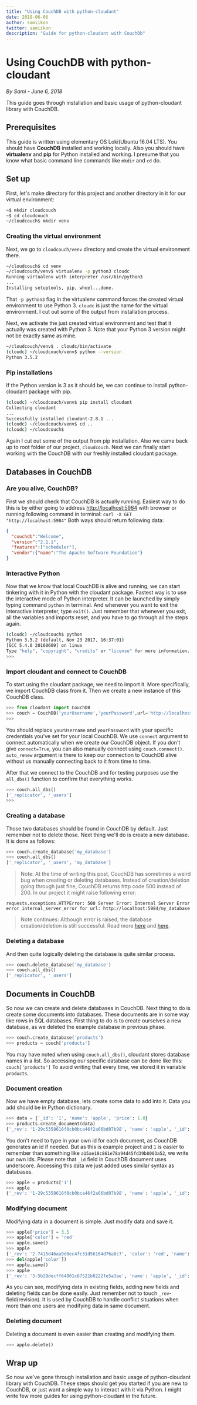 ```yaml
---
title: "Using CouchDB with python-cloudant"
date: 2018-06-06
author: samiikon
twitter: samiikon
description: "Guide for python-cloudant with CouchDb"
---
```

# Using CouchDB with python-cloudant
_By Sami - June 6, 2018_

This guide goes through installation and basic usage of python-cloudant library with CouchDB. 

## Prerequisites
This guide is written using elementary OS Loki(Ubuntu 16.04 LTS). You should have **CouchDB** installed and working locally. Also you should have **virtualenv** and **pip** for Python installed and working. I presume that you know what basic command line commands like `mkdir` and `cd` do.

## Set up
First, let's make directory for this project and another directory in it for our virtual environment:

```bash
~$ mkdir cloudcouch
~$ cd cloudcouch
~/cloudcouch$ mkdir venv
```

### Creating the virtual environment
Next, we go to `cloudcouch/venv` directory and create the virtual environment there. 

```bash
~/cloudcouch$ cd venv
~/cloudcouch/venv$ virtualenv -p python3 cloudc
Running virtualenv with interpreter /usr/bin/python3
...
Installing setuptools, pip, wheel...done.
```

That `-p python3` flag in the virtualenv command forces the created virtual environment to use Python 3. `cloudc` is just the name for the virtual environment. I cut out some of the output from installation process.

Next, we activate the just created virtual environment and test that it actually was created with Python 3. Note that your Python 3 version might not be exactly same as mine. 

```bash
~/cloudcouch/venv$ . cloudc/bin/activate
(cloudc) ~/cloudcouch/venv$ python --version
Python 3.5.2
```

### Pip installations
If the Python version is 3 as it should be, we can continue to install python-cloudant package with pip.

```bash
(cloudc) ~/cloudcouch/venv$ pip install cloudant
Collecting cloudant
...
Successfully installed cloudant-2.8.1 ... 
(cloudc) ~/cloudcouch/venv$ cd ..
(cloudc) ~/cloudcouch$ 
```

Again I cut out some of the output from pip installation. Also we came back up to root folder of our project, `cloudcouch`. Next we can finally start working with the CouchDB with our freshly installed cloudant package.

## Databases in CouchDB

### Are you alive, CouchDB?
First we should check that CouchDB is actually running. Easiest way to do this is by either going to address [http://localhost:5984](http://localhost:5984) with browser or running following command in terminal: `curl -X GET "http://localhost:5984"` Both ways should return following data: 

```json
{
  "couchdb":"Welcome",
  "version":"2.1.1",
  "features":["scheduler"],
  "vendor":{"name":"The Apache Software Foundation"}
}
```

### Interactive Python
Now that we know that local CouchDB is alive and running, we can start tinkering with it in Python with the cloudant package. Fastest way is to use the interactive mode of Python interpreter. It can be launched by simply typing command `python` in terminal. And whenever you want to exit the interactive interpreter, type `exit()`. Just remember that whenever you exit, all the variables and imports reset, and you have to go through all the steps again.

```bash
(cloudc) ~/cloudcouch$ python
Python 3.5.2 (default, Nov 23 2017, 16:37:01) 
[GCC 5.4.0 20160609] on linux
Type "help", "copyright", "credits" or "license" for more information.
>>> 
```

### Import cloudant and connect to CouchDB
To start using the cloudant package, we need to import it. More specifically, we import CouchDB class from it. Then we create a new instance of this CouchDB class.

```python
>>> from cloudant import CouchDB
>>> couch = CouchDB('yourUsername','yourPassword',url='http://localhost:5984', connect=True, auto_renew=True)
>>>
```

You should replace `yourUsername` and `yourPassword` with your specific credentials you've set for your local CouchDB. We use `connect` argument to connect automatically when we create our CouchDB object. If you don't give `connect=True`, you can also manually connect using `couch.connect()`. `auto_renew` argument is there to keep our connection to CouchDB alive without us manually connecting back to it from time to time.

After that we connect to the CouchDB and for testing purposes use the `all_dbs()` function to confirm that everything works. 

```python
>>> couch.all_dbs()
['_replicator', '_users']
>>>
```

### Creating a database
Those two databases should be found in CouchDB by default. Just remember not to delete those. Next thing we'll do is create a new database. It is done as follows:

```python
>>> couch.create_database('my_database')
>>> couch.all_dbs()
['_replicator', '_users', 'my_database']
```

> Note: At the time of writing this post, CouchDB has sometimes a weird bug when creating or deleting databases. Instead of creation/deletion going through just fine, CouchDB returns http code 500 instead of 200. In our project it might raise following error:

```
requests.exceptions.HTTPError: 500 Server Error: Internal Server Error error internal_server_error for url: http://localhost:5984/my_database
```

> Note continues: Although error is raised, the database creation/deletion is still successful. Read more [here](https://github.com/apache/couchdb/issues/603) and [here](https://github.com/apache/couchdb/pull/1127).

### Deleting a database
And then quite logically deleting the database is quite similar process.

```python
>>> couch.delete_database('my_database')
>>> couch.all_dbs()
['_replicator', '_users']
```

## Documents in CouchDB
So now we can create and delete databases in CouchDB. Next thing to do is create some documents into databases. These documents are in some way like rows in SQL databases. First thing to do is to create ourselves a new database, as we deleted the example database in previous phase.

```python
>>> couch.create_database('products')
>>> products = couch['products']
```

You may have noted when using `couch.all_dbs()`, cloudant stores database names in a list. So accessing our specific database can be done like this: `couch['products']` To avoid writing that every time, we stored it in variable `products`.

### Document creation
Now we have empty database, lets create some data to add into it. Data you add should be in Python dictionary.

```python
>>> data = {'_id': '1', 'name': 'apple', 'price': 1.0}
>>> products.create_document(data)
{'_rev': '1-29c5358616f8cb0bca46f2a66bd07b98', 'name': 'apple', '_id': '1', 'price': 1.0}
```

You don't need to type in your own id for each document, as CouchDB generates an id if needed. But as this is example project and `1` is easier to remember than something like `a15ae18c861e78a94d45fd39b8003a52`, we write our own ids. Please note that `_id` field in CouchDB document uses underscore. Accessing this data we just added uses similar syntax as databases.

```python
>>> apple = products['1']
>>> apple
{'_rev': '1-29c5358616f8cb0bca46f2a66bd07b98', 'name': 'apple', '_id': '1', 'price': 1.0}
```

### Modifying document
Modifying data in a document is simple. Just modify data and save it.

```python
>>> apple['price'] = 3.5
>>> apple['color'] = 'red'
>>> apple.save()
>>> apple
{'_rev': '2-7415d46aa9d0ec4fc31d56164d76a8c7', 'color': 'red', 'name': 'apple', '_id': '1', 'price': 3.5}
>>> del(apple['color'])
>>> apple.save()
>>> apple
{'_rev': '3-5b29decff64801c67521b8222fe5a3ae', 'name': 'apple', '_id': '1', 'price': 3.5}
```

As you can see, modifying data in existing fields, adding new fields and deleting fields can be done easily. Just remember not to touch `_rev`-field(revision). It is used by CouchDB to handle conflict situations when more than one users are modifying data in same document. 

### Deleting document
Deleting a document is even easier than creating and modifying them.

```python
>>> apple.delete()
```

## Wrap up
So now we've gone through installation and basic usage of python-cloudant library with CouchDB. These steps should get you started if you are new to CouchDB, or just want a simple way to interact with it via Python. I might write few more guides for using python-cloudant in the future. 
